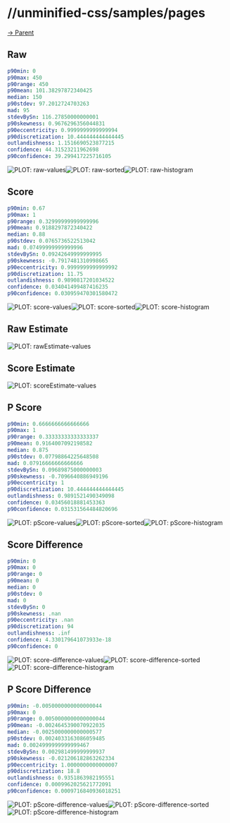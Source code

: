 
# //unminified-css/samples/pages

[→ Parent](../..)


## Raw


```yaml
p90min: 0
p90max: 450
p90range: 450
p90mean: 101.38297872340425
median: 150
p90stdev: 97.2012724703263
mad: 95
stdevBySn: 116.27850000000001
p90skewness: 0.9676296356044831
p90eccentricity: 0.9999999999999994
p90discretization: 10.444444444444445
outlandishness: 1.1516690523877215
confidence: 44.31523211962698
p90confidence: 39.299417225716105

```

![PLOT: raw-values](./raw/values.svg)![PLOT: raw-sorted](./raw/sorted.svg)![PLOT: raw-histogram](./raw/histogram.svg)
## Score


```yaml
p90min: 0.67
p90max: 1
p90range: 0.32999999999999996
p90mean: 0.9188297872340422
median: 0.88
p90stdev: 0.0765736522513042
mad: 0.07499999999999996
stdevBySn: 0.09242649999999995
p90skewness: -0.7917481310998665
p90eccentricity: 0.9999999999999992
p90discretization: 11.75
outlandishness: 0.9890817201034522
confidence: 0.034041499487416235
p90confidence: 0.030959470301580472

```

![PLOT: score-values](./score/values.svg)![PLOT: score-sorted](./score/sorted.svg)![PLOT: score-histogram](./score/histogram.svg)
## Raw Estimate

![PLOT: rawEstimate-values](./rawEstimate/values.svg)
## Score Estimate

![PLOT: scoreEstimate-values](./scoreEstimate/values.svg)
## P Score


```yaml
p90min: 0.6666666666666666
p90max: 1
p90range: 0.33333333333333337
p90mean: 0.9164007092198582
median: 0.875
p90stdev: 0.07798864225648508
mad: 0.07916666666666666
stdevBySn: 0.09689875000000003
p90skewness: -0.7096640886949196
p90eccentricity: 1
p90discretization: 10.444444444444445
outlandishness: 0.9891521490349098
confidence: 0.03456018881453363
p90confidence: 0.031531564484820696

```

![PLOT: pScore-values](./pScore/values.svg)![PLOT: pScore-sorted](./pScore/sorted.svg)![PLOT: pScore-histogram](./pScore/histogram.svg)
## Score Difference


```yaml
p90min: 0
p90max: 0
p90range: 0
p90mean: 0
median: 0
p90stdev: 0
mad: 0
stdevBySn: 0
p90skewness: .nan
p90eccentricity: .nan
p90discretization: 94
outlandishness: .inf
confidence: 4.330179641073933e-18
p90confidence: 0

```

![PLOT: score-difference-values](./score-difference/values.svg)![PLOT: score-difference-sorted](./score-difference/sorted.svg)![PLOT: score-difference-histogram](./score-difference/histogram.svg)
## P Score Difference


```yaml
p90min: -0.0050000000000000044
p90max: 0
p90range: 0.0050000000000000044
p90mean: -0.0024645390070922035
median: -0.0025000000000000577
p90stdev: 0.0024033163086059485
mad: 0.0024999999999999467
stdevBySn: 0.002981499999999937
p90skewness: -0.021206182863262334
p90eccentricity: 1.0000000000000007
p90discretization: 18.8
outlandishness: 0.9351863982195551
confidence: 0.0009962025621772091
p90confidence: 0.0009716840936018251

```

![PLOT: pScore-difference-values](./pScore-difference/values.svg)![PLOT: pScore-difference-sorted](./pScore-difference/sorted.svg)![PLOT: pScore-difference-histogram](./pScore-difference/histogram.svg)